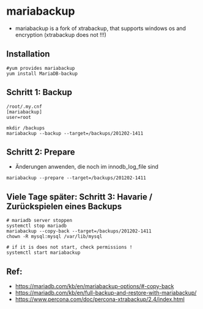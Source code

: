 # mariabackup 

  * mariabackup is a fork of xtrabackup, that supports windows os and encryption (xtrabackup does not !!!) 

## Installation 

```
#yum provides mariabackup 
yum install MariaDB-backup 
```

## Schritt 1: Backup 

```
/root/.my.cnf 
[mariabackup]
user=root 
```

```
mkdir /backups 
mariabackup --backup --target=/backups/201202-1411
```

## Schritt 2: Prepare 

  * Änderungen anwenden, die noch im innodb_log_file sind 
```
mariabackup --prepare --target=/backups/201202-1411 

```

## Viele Tage später: Schritt 3: Havarie / Zurückspielen eines Backups 

```
# mariadb server stoppen  
systemctl stop mariadb 
mariabackup --copy-back --target=/backups/201202-1411 
chown -R mysql:mysql /var/lib/mysql 

# if it is does not start, check permissions ! 
systemctl start mariabackup 

```

## Ref: 

  * https://mariadb.com/kb/en/mariabackup-options/#-copy-back
  * https://mariadb.com/kb/en/full-backup-and-restore-with-mariabackup/
  * https://www.percona.com/doc/percona-xtrabackup/2.4/index.html
